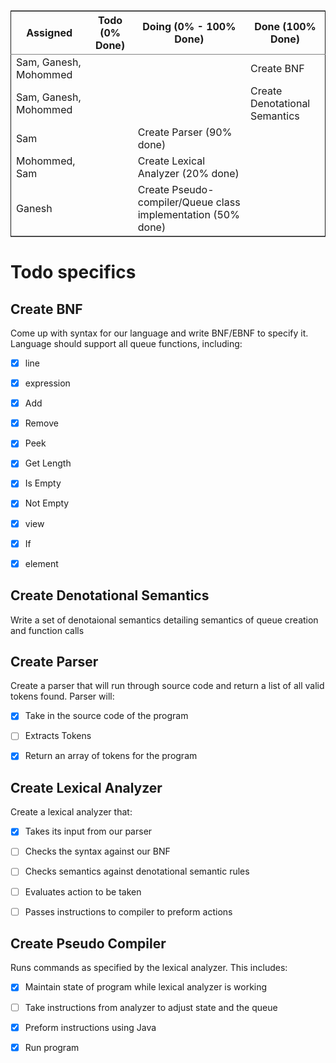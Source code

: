 <table border="2" cellspacing="0" cellpadding="6" rules="groups" frame="hsides">


<colgroup>
<col  class="org-left" />

<col  class="org-left" />

<col  class="org-left" />

<col  class="org-left" />
</colgroup>
<thead>
<tr>
<th scope="col" class="org-left">Assigned</th>
<th scope="col" class="org-left">Todo (0% Done)</th>
<th scope="col" class="org-left">Doing (0% - 100% Done)</th>
<th scope="col" class="org-left">Done (100% Done)</th>
</tr>
</thead>

<tbody>
<tr>
<td class="org-left">Sam, Ganesh, Mohommed</td>
<td class="org-left">&#xa0;</td>
<td class="org-left">&#xa0;</td>
<td class="org-left">Create BNF</td>
</tr>


<tr>
<td class="org-left">Sam, Ganesh, Mohommed</td>
<td class="org-left">&#xa0;</td>
<td class="org-left">&#xa0;</td>
<td class="org-left">Create Denotational Semantics</td>
</tr>


<tr>
<td class="org-left">Sam</td>
<td class="org-left">&#xa0;</td>
<td class="org-left">Create Parser (90% done)</td>
<td class="org-left">&#xa0;</td>
</tr>


<tr>
<td class="org-left">Mohommed, Sam</td>
<td class="org-left">&#xa0;</td>
<td class="org-left">Create Lexical Analyzer (20% done)</td>
<td class="org-left">&#xa0;</td>
</tr>


<tr>
<td class="org-left">Ganesh</td>
<td class="org-left">&#xa0;</td>
<td class="org-left">Create Pseudo-compiler/Queue class implementation (50% done)</td>
<td class="org-left">&#xa0;</td>
</tr>
</tbody>
</table>


# Todo specifics


## Create BNF

Come up with syntax for our language and write BNF/EBNF to specify it. Language should support all queue functions, including:

-   [X] line
-   [X] expression
-   [X] Add
-   [X] Remove
-   [X] Peek
-   [X] Get Length
-   [X] Is Empty
-   [X] Not Empty
-   [X] view
-   [X] If
-   [X] element


## Create Denotational Semantics

Write a set of denotaional semantics detailing semantics of queue creation and function calls


## Create Parser

Create a parser that will run through source code and return a list of all valid tokens found. Parser will:

-   [X] Take in the source code of the program
-   [ ] Extracts Tokens
-   [X] Return an array of tokens for the program


## Create Lexical Analyzer

Create a lexical analyzer that:

-   [X] Takes its input from our parser
-   [ ] Checks the syntax against our BNF
-   [ ] Checks semantics against denotational semantic rules
-   [ ] Evaluates action to be taken
-   [ ] Passes instructions to compiler to preform actions


## Create Pseudo Compiler

Runs commands as specified by the lexical analyzer. This includes:

-   [X] Maintain state of program while lexical analyzer is working
-   [ ] Take instructions from analyzer to adjust state and the queue
-   [X] Preform instructions using Java
-   [X] Run program

